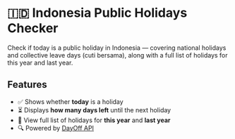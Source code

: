 # 🇮🇩 Indonesia Public Holidays Checker

Check if today is a public holiday in Indonesia — covering national holidays and collective leave days (cuti bersama), along with a full list of holidays for this year and last year.

## Features

- ✅ Shows whether **today** is a holiday
- ⏳ Displays **how many days left** until the next holiday
- 📆 View full list of holidays for **this year** and **last year**
- 🔍 Powered by [DayOff API](https://dayoffapi.vercel.app)
